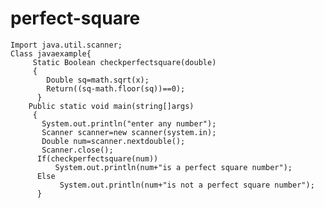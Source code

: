 # perfect-square
    Import java.util.scanner;
    Class javaexample{
         Static Boolean checkperfectsquare(double)
         {
            Double sq=math.sqrt(x);
            Return((sq-math.floor(sq))==0);
          }
        Public static void main(string[]args)
         {
           System.out.println("enter any number");
           Scanner scanner=new scanner(system.in);
           Double num=scanner.nextdouble();
           Scanner.close();
          If(checkperfectsquare(num))
              System.out.println(num+"is a perfect square number");
          Else
               System.out.println(num+"is not a perfect square number");
          }
